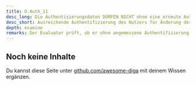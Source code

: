 ```yaml
---
title: O.Auth_11
desc_long: Die Authentisierungsdaten DÜRFEN NICHT ohne eine erneute Authentifizierung des Nutzers geändert werden.
desc_short: Ausreichende Authentifizierung des Nutzers für Änderung der Authentisierungsdaten.        
depth: examine
remarks: Der Evaluator prüft, ob er ohne angemessene Authentifizierung die Authentisierungsdaten verändern kann. Dies betrifft auch einen Ablauf zum Passwort zurücksetzen. Beruht dieser Ablauf bspw. auf Sicherheitsabfragen, darf die Antwort nicht einfach zu erraten oder gar aus möglicherweise öffentlichen Informationen ermittelbar sein (z.B. Mädchenname der Mutter).
---
```


## Noch keine Inhalte

Du kannst diese Seite unter [github.com/awesome-diga](https://github.com/awesome-diga/tr-faq) mit deinem Wissen ergänzen.
